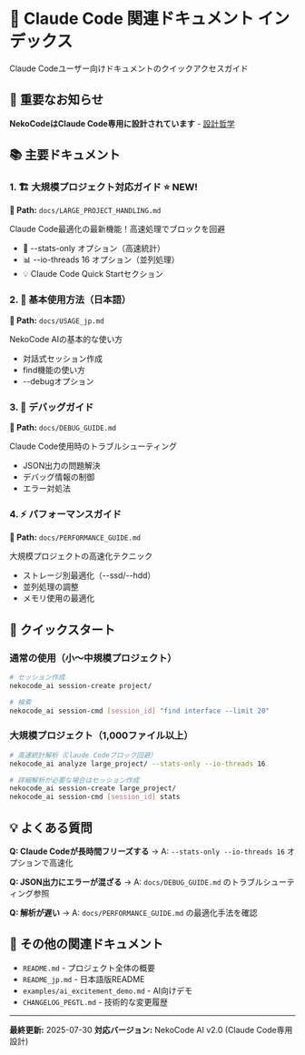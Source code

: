 # 🤖 Claude Code 関連ドキュメント インデックス

Claude Codeユーザー向けドキュメントのクイックアクセスガイド

## 📌 重要なお知らせ
**NekoCodeはClaude Code専用に設計されています** - [設計哲学](DESIGN_PHILOSOPHY.md)

## 📚 主要ドキュメント

### 1. 🏗️ **大規模プロジェクト対応ガイド** ⭐️ NEW!
**📍 Path:** `docs/LARGE_PROJECT_HANDLING.md`

Claude Code最適化の最新機能！高速処理でブロックを回避
- 🚀 --stats-only オプション（高速統計）
- 📊 --io-threads 16 オプション（並列処理）
- 💡 Claude Code Quick Startセクション

### 2. 🎯 **基本使用方法（日本語）**
**📍 Path:** `docs/USAGE_jp.md`

NekoCode AIの基本的な使い方
- 対話式セッション作成
- find機能の使い方
- --debugオプション

### 3. 🐛 **デバッグガイド**
**📍 Path:** `docs/DEBUG_GUIDE.md`

Claude Code使用時のトラブルシューティング
- JSON出力の問題解決
- デバッグ情報の制御
- エラー対処法

### 4. ⚡ **パフォーマンスガイド**
**📍 Path:** `docs/PERFORMANCE_GUIDE.md`

大規模プロジェクトの高速化テクニック
- ストレージ別最適化（--ssd/--hdd）
- 並列処理の調整
- メモリ使用の最適化

## 🚀 クイックスタート

### 通常の使用（小〜中規模プロジェクト）
```bash
# セッション作成
nekocode_ai session-create project/

# 検索
nekocode_ai session-cmd [session_id] "find interface --limit 20"
```

### 大規模プロジェクト（1,000ファイル以上）
```bash
# 高速統計解析（Claude Codeブロック回避）
nekocode_ai analyze large_project/ --stats-only --io-threads 16

# 詳細解析が必要な場合はセッション作成
nekocode_ai session-create large_project/
nekocode_ai session-cmd [session_id] stats
```

## 💡 よくある質問

**Q: Claude Codeが長時間フリーズする**
→ A: `--stats-only --io-threads 16` オプションで高速化

**Q: JSON出力にエラーが混ざる**
→ A: `docs/DEBUG_GUIDE.md` のトラブルシューティング参照

**Q: 解析が遅い**
→ A: `docs/PERFORMANCE_GUIDE.md` の最適化手法を確認

## 📌 その他の関連ドキュメント

- `README.md` - プロジェクト全体の概要
- `README_jp.md` - 日本語版README
- `examples/ai_excitement_demo.md` - AI向けデモ
- `CHANGELOG_PEGTL.md` - 技術的な変更履歴

---
**最終更新:** 2025-07-30
**対応バージョン:** NekoCode AI v2.0 (Claude Code専用設計)